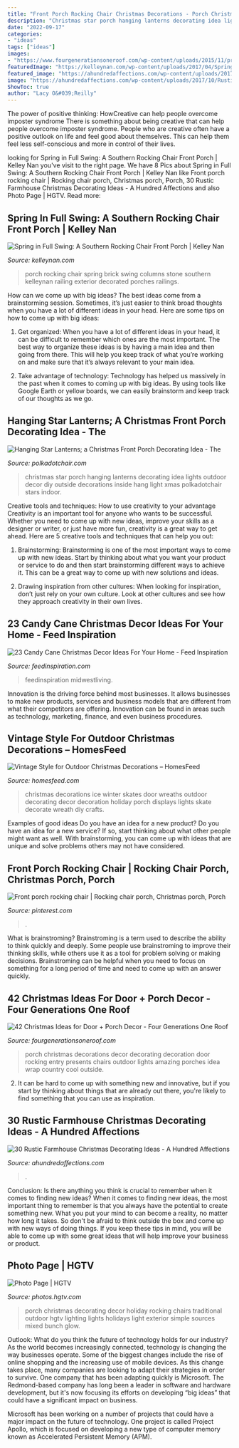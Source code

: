```yaml
---
title: "Front Porch Rocking Chair Christmas Decorations - Porch Christmas Decorations Decor Decorating Decoration Door Rocking Entry Presents Chairs Outdoor Lights Amazing Porches Idea Wrap Country Cool Outside"
description: "Christmas star porch hanging lanterns decorating idea lights outdoor decor diy outside decorations inside hang light xmas polkadotchair stars indoor"
date: "2022-09-17"
categories:
- "ideas"
tags: ["ideas"]
images:
- "https://www.fourgenerationsoneroof.com/wp-content/uploads/2015/11/presents-on-the-porch-rocker.jpg"
featuredImage: "https://kelleynan.com/wp-content/uploads/2017/04/Spring-Decorated-Rocking-Chair-Front-Porch-for-a-brick-and-stone-craftsmany-style-house-with-white-railing-and-columns.jpg"
featured_image: "https://ahundredaffections.com/wp-content/uploads/2017/10/Rustic-Christmas-Porch-Liz-Marie-Blog.jpg"
image: "https://ahundredaffections.com/wp-content/uploads/2017/10/Rustic-Christmas-Porch-Liz-Marie-Blog.jpg"
ShowToc: true
author: "Lacy O&#039;Reilly"
---
```



The power of positive thinking: HowCreative can help people overcome imposter syndrome
There is something about being creative that can help people overcome imposter syndrome. People who are creative often have a positive outlook on life and feel good about themselves. This can help them feel less self-conscious and more in control of their lives.

	

		
looking for Spring in Full Swing: A Southern Rocking Chair Front Porch | Kelley Nan you've visit to the right page. We have 8 Pics about Spring in Full Swing: A Southern Rocking Chair Front Porch | Kelley Nan like Front porch rocking chair | Rocking chair porch, Christmas porch, Porch, 30 Rustic Farmhouse Christmas Decorating Ideas - A Hundred Affections and also Photo Page | HGTV. Read more:
		
    
## Spring In Full Swing: A Southern Rocking Chair Front Porch | Kelley Nan

<img loading=lazy src="https://kelleynan.com/wp-content/uploads/2017/04/Spring-Decorated-Rocking-Chair-Front-Porch-for-a-brick-and-stone-craftsmany-style-house-with-white-railing-and-columns.jpg" onerror="this.onerror=null;this.src='https://tse3.mm.bing.net/th?id=OIP.b2l0GvT4Q4ANcfd3aYDszwHaLI&amp;pid=15.1';" alt="Spring in Full Swing: A Southern Rocking Chair Front Porch | Kelley Nan">

_Source: kelleynan.com_

>porch rocking chair spring brick swing columns stone southern kelleynan railing exterior decorated porches railings. 

	

How can we come up with big ideas?
The best ideas come from a brainstorming session. Sometimes, it’s just easier to think broad thoughts when you have a lot of different ideas in your head. Here are some tips on how to come up with big ideas:
1. Get organized: When you have a lot of different ideas in your head, it can be difficult to remember which ones are the most important. The best way to organize these ideas is by having a main idea and then going from there. This will help you keep track of what you’re working on and make sure that it’s always relevant to your main idea.

2. Take advantage of technology: Technology has helped us massively in the past when it comes to coming up with big ideas. By using tools like Google Earth or yellow boards, we can easily brainstorm and keep track of our thoughts as we go.

    
## Hanging Star Lanterns; A Christmas Front Porch Decorating Idea - The

<img loading=lazy src="http://www.polkadotchair.com/wp-content/uploads/2015/12/front-porch-decorating-ideas-christmas.jpg" onerror="this.onerror=null;this.src='https://tse3.mm.bing.net/th?id=OIP.HNsyAP5s8Qqwzppn26ITHgHaP3&amp;pid=15.1';" alt="Hanging Star Lanterns; a Christmas Front Porch Decorating Idea - The">

_Source: polkadotchair.com_

>christmas star porch hanging lanterns decorating idea lights outdoor decor diy outside decorations inside hang light xmas polkadotchair stars indoor. 

	

Creative tools and techniques: How to use creativity to your advantage
Creativity is an important tool for anyone who wants to be successful. Whether you need to come up with new ideas, improve your skills as a designer or writer, or just have more fun, creativity is a great way to get ahead. Here are 5 creative tools and techniques that can help you out:
1. Brainstorming: Brainstorming is one of the most important ways to come up with new ideas. Start by thinking about what you want your product or service to do and then start brainstorming different ways to achieve it. This can be a great way to come up with new solutions and ideas.

2. Drawing inspiration from other cultures: When looking for inspiration, don’t just rely on your own culture. Look at other cultures and see how they approach creativity in their own lives.

    
## 23 Candy Cane Christmas Decor Ideas For Your Home - Feed Inspiration

<img loading=lazy src="https://www.feedinspiration.com/wp-content/uploads/2016/09/Peppermint-Candy-Canes.jpg" onerror="this.onerror=null;this.src='https://tse3.mm.bing.net/th?id=OIP.s8Zn8cim7-H7sgRVWR9t6gHaJL&amp;pid=15.1';" alt="23 Candy Cane Christmas Decor Ideas For Your Home - Feed Inspiration">

_Source: feedinspiration.com_

>feedinspiration midwestliving. 

	

Innovation is the driving force behind most businesses. It allows businesses to make new products, services and business models that are different from what their competitors are offering. Innovation can be found in areas such as technology, marketing, finance, and even business procedures.

    
## Vintage Style For Outdoor Christmas Decorations – HomesFeed

<img loading=lazy src="https://homesfeed.com/wp-content/uploads/2015/12/Vintage-Winter-Wreath-with-using-a-pair-of-childrens-vintage-ice-skates-and-glitter-letters-and-ribbon-and-greenery-hang-on-the-front-door-for-christmas-decoration.jpeg" onerror="this.onerror=null;this.src='https://tse3.mm.bing.net/th?id=OIP.6qT5ks7TV7ZVYEwGZPIBCQHaJ4&amp;pid=15.1';" alt="Vintage Style for Outdoor Christmas Decorations – HomesFeed">

_Source: homesfeed.com_

>christmas decorations ice winter skates door wreaths outdoor decorating decor decoration holiday porch displays lights skate decorate wreath diy crafts. 

	

Examples of good ideas
Do you have an idea for a new product? Do you have an idea for a new service? If so, start thinking about what other people might want as well. With brainstorming, you can come up with ideas that are unique and solve problems others may not have considered.

    
## Front Porch Rocking Chair | Rocking Chair Porch, Christmas Porch, Porch

<img loading=lazy src="https://i.pinimg.com/originals/ea/87/16/ea87165daa8da58282bf684088e438f5.jpg" onerror="this.onerror=null;this.src='https://tse1.mm.bing.net/th?id=OIP.c1LMuAoCKoeVUZv_iEjNyQHaJ4&amp;pid=15.1';" alt="Front porch rocking chair | Rocking chair porch, Christmas porch, Porch">

_Source: pinterest.com_

>. 

	

What is brainstroming?
Brainstroming is a term used to describe the ability to think quickly and deeply. Some people use brainstroming to improve their thinking skills, while others use it as a tool for problem solving or making decisions. Brainstroming can be helpful when you need to focus on something for a long period of time and need to come up with an answer quickly.

    
## 42 Christmas Ideas For Door + Porch Decor - Four Generations One Roof

<img loading=lazy src="https://www.fourgenerationsoneroof.com/wp-content/uploads/2015/11/presents-on-the-porch-rocker.jpg" onerror="this.onerror=null;this.src='https://tse1.mm.bing.net/th?id=OIP.GcZkcUJPDfQo7ExP1-Dz5QHaLI&amp;pid=15.1';" alt="42 Christmas Ideas for Door + Porch Decor - Four Generations One Roof">

_Source: fourgenerationsoneroof.com_

>porch christmas decorations decor decorating decoration door rocking entry presents chairs outdoor lights amazing porches idea wrap country cool outside. 

	

2. It can be hard to come up with something new and innovative, but if you start by thinking about things that are already out there, you're likely to find something that you can use as inspiration. 

    
## 30 Rustic Farmhouse Christmas Decorating Ideas - A Hundred Affections

<img loading=lazy src="https://ahundredaffections.com/wp-content/uploads/2017/10/Rustic-Christmas-Porch-Liz-Marie-Blog.jpg" onerror="this.onerror=null;this.src='https://tse1.mm.bing.net/th?id=OIP.qyUZcRsQi2DbLXPLjZ_a4AHaMk&amp;pid=15.1';" alt="30 Rustic Farmhouse Christmas Decorating Ideas - A Hundred Affections">

_Source: ahundredaffections.com_

>. 

	

Conclusion: Is there anything you think is crucial to remember when it comes to finding new ideas?
When it comes to finding new ideas, the most important thing to remember is that you always have the potential to create something new. What you put your mind to can become a reality, no matter how long it takes. So don't be afraid to think outside the box and come up with new ways of doing things. If you keep these tips in mind, you will be able to come up with some great ideas that will help improve your business or product.

    
## Photo Page | HGTV

<img loading=lazy src="http://hgtvhome.sndimg.com/content/dam/images/hgtv/fullset/2013/7/24/1/BPF_holiday-house_exterior_nighttime_curb_appeal_mixed_light_sources_v.jpg.rend.hgtvcom.1280.1707.suffix/1400981291133.jpeg" onerror="this.onerror=null;this.src='https://tse3.mm.bing.net/th?id=OIP.oREa4G2cn-_iLEIbJ43_HQHaJ4&amp;pid=15.1';" alt="Photo Page | HGTV">

_Source: photos.hgtv.com_

>porch christmas decorating decor holiday rocking chairs traditional outdoor hgtv lighting lights holidays light exterior simple sources mixed bunch glow. 

	

Outlook: What do you think the future of technology holds for our industry?
As the world becomes increasingly connected, technology is changing the way businesses operate. Some of the biggest changes include the rise of online shopping and the increasing use of mobile devices. As this change takes place, many companies are looking to adapt their strategies in order to survive. 
One company that has been adapting quickly is Microsoft. The Redmond-based company has long been a leader in software and hardware development, but it's now focusing its efforts on developing “big ideas” that could have a significant impact on business. 

Microsoft has been working on a number of projects that could have a major impact on the future of technology. One project is called Project Apollo, which is focused on developing a new type of computer memory known as Accelerated Persistent Memory (APM).

